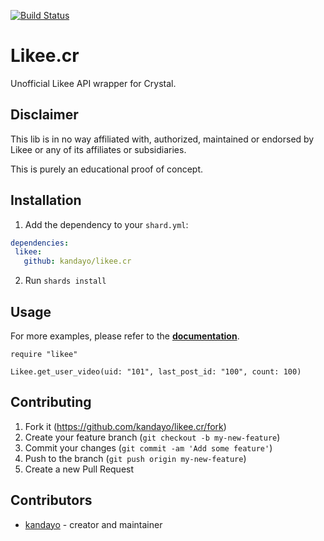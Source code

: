 [![Build Status](https://travis-ci.com/kandayo/likee.cr.svg?branch=main)](https://travis-ci.com/kandayo/likee.cr)

# Likee.cr

Unofficial Likee API wrapper for Crystal.

## Disclaimer

This lib is in no way affiliated with, authorized, maintained or endorsed by
Likee or any of its affiliates or subsidiaries.

This is purely an educational proof of concept.

## Installation

1. Add the dependency to your `shard.yml`:

```yaml
dependencies:
 likee:
   github: kandayo/likee.cr
```

2. Run `shards install`

## Usage

For more examples, please refer to the [**documentation**](https://kandayo.github.io/likee.cr/docs/Likee.html).

```crystal
require "likee"

Likee.get_user_video(uid: "101", last_post_id: "100", count: 100)
```

## Contributing

1. Fork it (<https://github.com/kandayo/likee.cr/fork>)
2. Create your feature branch (`git checkout -b my-new-feature`)
3. Commit your changes (`git commit -am 'Add some feature'`)
4. Push to the branch (`git push origin my-new-feature`)
5. Create a new Pull Request

## Contributors

- [kandayo](https://github.com/kandayo) - creator and maintainer
